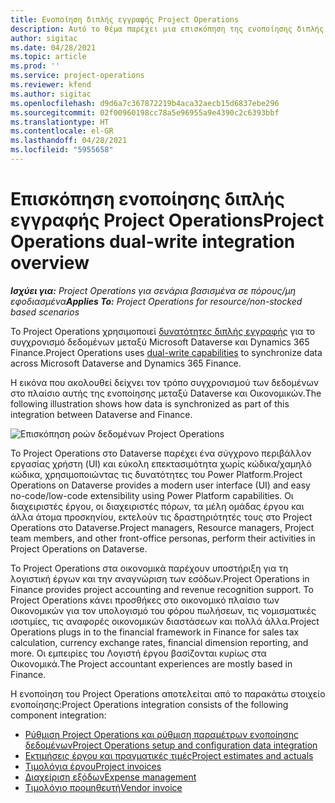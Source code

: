 ```yaml
---
title: Ενοποίηση διπλής εγγραφής Project Operations
description: Αυτό το θέμα παρέχει μια επισκόπηση της ενοποίησης διπλής εγγραφής Project Operations.
author: sigitac
ms.date: 04/28/2021
ms.topic: article
ms.prod: ''
ms.service: project-operations
ms.reviewer: kfend
ms.author: sigitac
ms.openlocfilehash: d9d6a7c367872219b4aca32aecb15d6837ebe296
ms.sourcegitcommit: 02f00960198cc78a5e96955a9e4390c2c6393bbf
ms.translationtype: HT
ms.contentlocale: el-GR
ms.lasthandoff: 04/28/2021
ms.locfileid: "5955658"
---
```

# <a name="project-operations-dual-write-integration-overview"></a><span data-ttu-id="b6716-103">Επισκόπηση ενοποίησης διπλής εγγραφής Project Operations</span><span class="sxs-lookup"><span data-stu-id="b6716-103">Project Operations dual-write integration overview</span></span>

<span data-ttu-id="b6716-104">_**Ισχύει για:** Project Operations για σενάρια βασισμένα σε πόρους/μη εφοδιασμένα_</span><span class="sxs-lookup"><span data-stu-id="b6716-104">_**Applies To:** Project Operations for resource/non-stocked based scenarios_</span></span>

<span data-ttu-id="b6716-105">Το Project Operations χρησιμοποιεί [δυνατότητες διπλής εγγραφής](/dynamics365/fin-ops-core/dev-itpro/data-entities/dual-write/dual-write-home-page) για το συγχρονισμό δεδομένων μεταξύ Microsoft Dataverse και Dynamics 365 Finance.</span><span class="sxs-lookup"><span data-stu-id="b6716-105">Project Operations uses [dual-write capabilities](/dynamics365/fin-ops-core/dev-itpro/data-entities/dual-write/dual-write-home-page) to synchronize data across Microsoft Dataverse and Dynamics 365 Finance.</span></span>

<span data-ttu-id="b6716-106">Η εικόνα που ακολουθεί δείχνει τον τρόπο συγχρονισμού των δεδομένων στο πλαίσιο αυτής της ενοποίησης μεταξύ Dataverse και Οικονομικών.</span><span class="sxs-lookup"><span data-stu-id="b6716-106">The following illustration shows how data is synchronized as part of this integration between Dataverse and Finance.</span></span>

![Επισκόπηση ροών δεδομένων Project Operations](./media/ProjectOperationsFlows.jpg)

<span data-ttu-id="b6716-108">Το Project Operations στο Dataverse παρέχει ένα σύγχρονο περιβάλλον εργασίας χρήστη (UI) και εύκολη επεκτασιμότητα χωρίς κώδικα/χαμηλό κώδικα, χρησιμοποιώντας τις δυνατότητες του Power Platform.</span><span class="sxs-lookup"><span data-stu-id="b6716-108">Project Operations on Dataverse provides a modern user interface (UI) and easy no-code/low-code extensibility using Power Platform capabilities.</span></span> <span data-ttu-id="b6716-109">Οι διαχειριστές έργου, οι διαχειριστές πόρων, τα μέλη ομάδας έργου και άλλα άτομα προσκηνίου, εκτελούν τις δραστηριότητές τους στο Project Operations στο Dataverse.</span><span class="sxs-lookup"><span data-stu-id="b6716-109">Project managers, Resource managers, Project team members, and other front-office personas, perform their activities in Project Operations on Dataverse.</span></span>

<span data-ttu-id="b6716-110">Το Project Operations στα οικονομικά παρέχουν υποστήριξη για τη λογιστική έργων και την αναγνώριση των εσόδων.</span><span class="sxs-lookup"><span data-stu-id="b6716-110">Project Operations in Finance provides project accounting and revenue recognition support.</span></span> <span data-ttu-id="b6716-111">Το Project Operations κάνει προσθήκες στο οικονομικό πλαίσιο των Οικονομικών για τον υπολογισμό του φόρου πωλήσεων, τις νομισματικές ισοτιμίες, τις αναφορές οικονομικών διαστάσεων και πολλά άλλα.</span><span class="sxs-lookup"><span data-stu-id="b6716-111">Project Operations plugs in to the financial framework in Finance for sales tax calculation, currency exchange rates, financial dimension reporting, and more.</span></span> <span data-ttu-id="b6716-112">Οι εμπειρίες του Λογιστή έργου βασίζονται κυρίως στα Οικονομικά.</span><span class="sxs-lookup"><span data-stu-id="b6716-112">The Project accountant experiences are mostly based in Finance.</span></span>

<span data-ttu-id="b6716-113">Η ενοποίηση του Project Operations αποτελείται από το παρακάτω στοιχείο ενοποίησης:</span><span class="sxs-lookup"><span data-stu-id="b6716-113">Project Operations integration consists of the following component integration:</span></span>


- [<span data-ttu-id="b6716-114">Ρύθμιση Project Operations και ρύθμιση παραμέτρων ενοποίησης δεδομένων</span><span class="sxs-lookup"><span data-stu-id="b6716-114">Project Operations setup and configuration data integration</span></span>](resource-dual-write-setup-integration.md) 
- [<span data-ttu-id="b6716-115">Εκτιμήσεις έργου και πραγματικές τιμές</span><span class="sxs-lookup"><span data-stu-id="b6716-115">Project estimates and actuals</span></span>](resource-dual-write-estimates-actuals.md)
- [<span data-ttu-id="b6716-116">Τιμολόγια έργου</span><span class="sxs-lookup"><span data-stu-id="b6716-116">Project invoices</span></span>](resource-dual-write-project-invoice.md)
- [<span data-ttu-id="b6716-117">Διαχείριση εξόδων</span><span class="sxs-lookup"><span data-stu-id="b6716-117">Expense management</span></span>](resource-dual-write-expense.md)
- [<span data-ttu-id="b6716-118">Τιμολόγιο προμηθευτή</span><span class="sxs-lookup"><span data-stu-id="b6716-118">Vendor invoice</span></span>](resource-dual-write-vendor-invoice.md)
